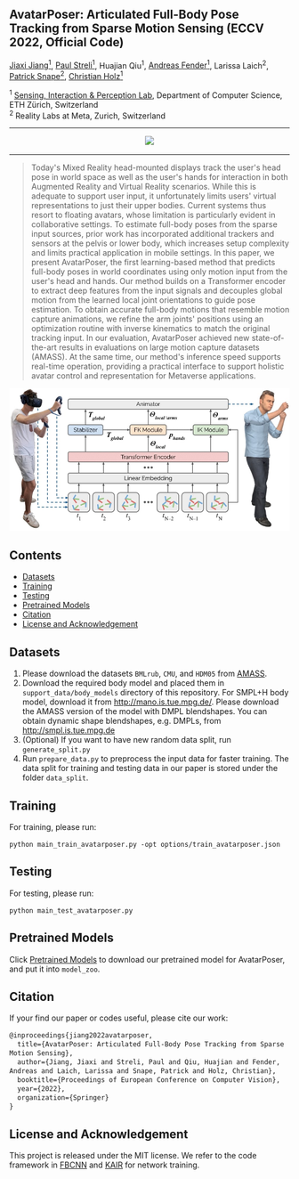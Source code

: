## AvatarPoser: Articulated Full-Body Pose Tracking from Sparse Motion Sensing (ECCV 2022, Official Code)

[Jiaxi Jiang<sup>1</sup>](https://www.jiaxi-jiang.com/), [Paul Streli<sup>1</sup>](https://www.paulstreli.com), Huajian Qiu<sup>1</sup>, [Andreas Fender<sup>1</sup>](http://www.andreasfender.com/), Larissa Laich<sup>2</sup>, [Patrick Snape<sup>2</sup>](http://patricksnape.github.io/), [Christian Holz<sup>1</sup>](https://www.christianholz.net)<br/>

<sup>1</sup> [Sensing, Interaction & Perception Lab](https://siplab.org), Department of Computer Science, ETH Zürich, Switzerland <br/>
<sup>2</sup> Reality Labs at Meta, Zurich, Switzerland <br/>
<p align="center">
</p>

___________


<p align="center">
<img src="figs/teaser.gif" width="800">
</p>


---

> Today's Mixed Reality head-mounted displays track the user's head pose in world space as well as the user's hands for interaction in both Augmented Reality and Virtual Reality scenarios. While this is adequate to support user input, it unfortunately limits users' virtual representations to just their upper bodies. Current systems thus resort to floating avatars, whose limitation is particularly evident in collaborative settings. To estimate full-body poses from the sparse input sources, prior work has incorporated additional trackers and sensors at the pelvis or lower body, which increases setup complexity and limits practical application in mobile settings. In this paper, we present AvatarPoser, the first learning-based method that predicts full-body poses in world coordinates using only motion input from the user's head and hands. Our method builds on a Transformer encoder to extract deep features from the input signals and decouples global motion from the learned local joint orientations to guide pose estimation. To obtain accurate full-body motions that resemble motion capture animations, we refine the arm joints' positions using an optimization routine with inverse kinematics to match the original tracking input. In our evaluation, AvatarPoser achieved new state-of-the-art results in evaluations on large motion capture datasets (AMASS). At the same time, our method's inference speed supports real-time operation, providing a practical interface to support holistic avatar control and representation for Metaverse applications.
<p align="center">
  <img src="figs/framework.jpg" width="800">
</p>


Contents
----------

* [Datasets](#datasets)
* [Training](#training)
* [Testing](#testing)
* [Pretrained Models](#pretrained-models)
* [Citation](#citation)
* [License and Acknowledgement](#license-and-acknowledgement)

Datasets
----------
1. Please download the datasets `BMLrub`, `CMU`, and `HDM05` from [AMASS](https://amass.is.tue.mpg.de/index.html).
2. Download the required body model and placed them in `support_data/body_models` directory of this repository. For SMPL+H body model, download it from http://mano.is.tue.mpg.de/. Please download the AMASS version of the model with DMPL blendshapes. You can obtain dynamic shape blendshapes, e.g. DMPLs, from http://smpl.is.tue.mpg.de
3. (Optional) If you want to have new random data split, run `generate_split.py`
4. Run `prepare_data.py` to preprocess the input data for faster training. The data split for training and testing data in our paper is stored under the folder `data_split`.

Training
----------
For training, please run:
```
python main_train_avatarposer.py -opt options/train_avatarposer.json
```
Testing
----------
For testing, please run:
```
python main_test_avatarposer.py
```
Pretrained Models
----------
Click [Pretrained Models](https://github.com/eth-siplab/AvatarPoser/releases/download/v1.0/avatarposer.pth) to download our pretrained model for AvatarPoser, and put it into `model_zoo`.

Citation
----------
If your find our paper or codes useful, please cite our work:

    @inproceedings{jiang2022avatarposer,
      title={AvatarPoser: Articulated Full-Body Pose Tracking from Sparse Motion Sensing},
      author={Jiang, Jiaxi and Streli, Paul and Qiu, Huajian and Fender, Andreas and Laich, Larissa and Snape, Patrick and Holz, Christian},
      booktitle={Proceedings of European Conference on Computer Vision},
      year={2022},
      organization={Springer}
    }

License and Acknowledgement
----------
This project is released under the MIT license. We refer to the code framework in  [FBCNN](https://github.com/jiaxi-jiang/FBCNN/) and [KAIR](https://github.com/cszn/KAIR) for network training. 
